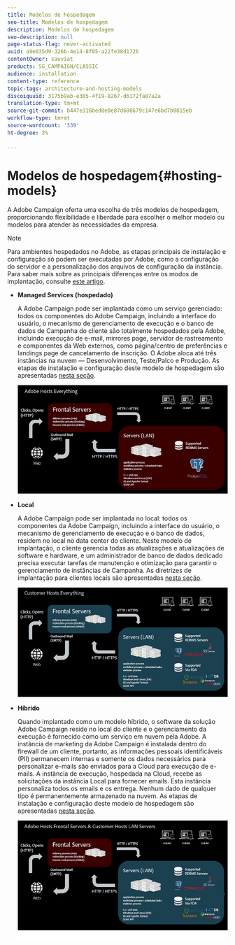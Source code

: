 ```yaml
---
title: Modelos de hospedagem
seo-title: Modelos de hospedagem
description: Modelos de hospedagem
seo-description: null
page-status-flag: never-activated
uuid: a9e035d9-326b-4e14-8f05-a22fe38d172b
contentOwner: sauviat
products: SG_CAMPAIGN/CLASSIC
audience: installation
content-type: reference
topic-tags: architecture-and-hosting-models
discoiquuid: 3175b9ab-e305-4f19-8267-d6172fa07a2a
translation-type: tm+mt
source-git-commit: b447e316bed8e0e87d608679c147e6bd7b0815eb
workflow-type: tm+mt
source-wordcount: '339'
ht-degree: 3%

---
```



# Modelos de hospedagem{#hosting-models}

A Adobe Campaign oferta uma escolha de três modelos de hospedagem, proporcionando flexibilidade e liberdade para escolher o melhor modelo ou modelos para atender às necessidades da empresa.

>[!NOTE]
>
>Para ambientes hospedados no Adobe, as etapas principais de instalação e configuração só podem ser executadas por Adobe, como a configuração do servidor e a personalização dos arquivos de configuração da instância. Para saber mais sobre as principais diferenças entre os modos de implantação, consulte [este artigo](https://helpx.adobe.com/br/campaign/kb/acc-on-prem-vs-hosted.html).

* **Managed Services (hospedado)**

   A Adobe Campaign pode ser implantada como um serviço gerenciado: todos os componentes do Adobe Campaign, incluindo a interface do usuário, o mecanismo de gerenciamento de execução e o banco de dados de Campanha do cliente são totalmente hospedados pela Adobe, incluindo execução de e-mail, mirrores page, servidor de rastreamento e componentes da Web externos, como página/centro de preferências e landings page de cancelamento de inscrição. O Adobe aloca até três instâncias na nuvem — Desenvolvimento, Teste/Palco e Produção. As etapas de instalação e configuração deste modelo de hospedagem são apresentadas [nesta seção](../../installation/using/hosted-model.md).

   ![](assets/deployment_hosted.png)

* **Local**

   A Adobe Campaign pode ser implantada no local: todos os componentes da Adobe Campaign, incluindo a interface do usuário, o mecanismo de gerenciamento de execução e o banco de dados, residem no local no data center do cliente. Neste modelo de implantação, o cliente gerencia todas as atualizações e atualizações de software e hardware, e um administrador de banco de dados dedicado precisa executar tarefas de manutenção e otimização para garantir o gerenciamento de instâncias de Campanha. As diretrizes de implantação para clientes locais são apresentadas [nesta seção](../../installation/using/before-starting.md).

   ![](assets/deployment_onpremise.png)

* **Híbrido**

   Quando implantado como um modelo híbrido, o software da solução Adobe Campaign reside no local do cliente e o gerenciamento da execução é fornecido como um serviço em nuvem pela Adobe. A instância de marketing da Adobe Campaign é instalada dentro do firewall de um cliente, portanto, as informações pessoais identificáveis (PII) permanecem internas e somente os dados necessários para personalizar e-mails são enviados para a Cloud para execução de e-mails. A instância de execução, hospedada na Cloud, recebe as solicitações da instância Local para fornecer emails. Esta instância personaliza todos os emails e os entrega. Nenhum dado de qualquer tipo é permanentemente armazenado na nuvem. As etapas de instalação e configuração deste modelo de hospedagem são apresentadas [nesta seção](../../installation/using/hybrid-model.md).

   ![](assets/deployment_hybrid.png)

